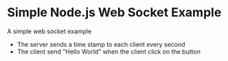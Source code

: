# Simple Node.js Web Socket Example

A simple web socket example
* The server sends a time stamp to each client every second
* The client send "Hello World" when the client click on the button
